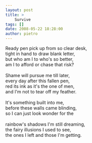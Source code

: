 ```yaml
---
layout: post
title: >
    Survive
tags: []
date: 2008-05-22 18:28:00
author: pietro
---
```

Ready pen pick up from so clear desk,<br/>tight in hand to draw blank letter,<br/>but who am I to who's so better,<br/>am I to afford or chase that risk?<br/><br/>Shame will pursue me till later,<br/>every day after this fallen pen,<br/>red its ink as it's the one of men,<br/>and I'm not to tear off my feather.<br/><br/>It's something built into me,<br/>before these walls came blinding,<br/>so I can just look wonder for the<br/><br/>rainbow's shadows I'm still dreaming,<br/>the fairy illusions I used to see,<br/>the ones I left and those I'm getting.
